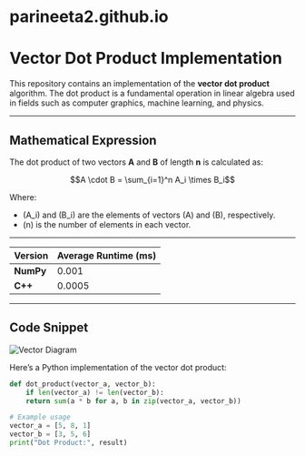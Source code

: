 # parineeta2.github.io
# **Vector Dot Product Implementation**

This repository contains an implementation of the **vector dot product** algorithm. The dot product is a fundamental operation in linear algebra used in fields such as computer graphics, machine learning, and physics.

---

## **Mathematical Expression**

The dot product of two vectors **A** and **B** of length **n** is calculated as:

$$A \cdot B = \sum_{i=1}^n A_i \times B_i$$

Where:
- \(A_i\) and \(B_i\) are the elements of vectors \(A\) and \(B\), respectively.
- \(n\) is the number of elements in each vector.



---

| **Version**                  | **Average Runtime (ms)** |
|------------------------------|--------------------------|
| **NumPy**     | 0.001                    |
| **C++**            | 0.0005                   |



---



## **Code Snippet**

![Vector Diagram](vec.jpg)

Here’s a Python implementation of the vector dot product:

```python
def dot_product(vector_a, vector_b):
    if len(vector_a) != len(vector_b):
    return sum(a * b for a, b in zip(vector_a, vector_b))

# Example usage
vector_a = [5, 8, 1]
vector_b = [3, 5, 6]
print("Dot Product:", result)

